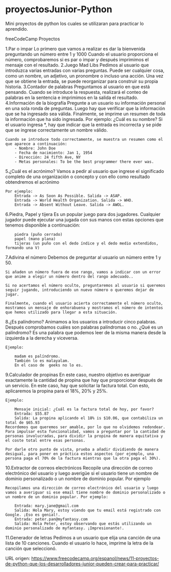 # proyectosJunior-Python
Mini proyectos de python los cuales se utilizaran para practicar lo aprendido.

freeCodeCamp Proyectos

1.Par o impar
	Lo primero que vamos a realizar es dar la bienvenida preguntando un número entre 1 y 1000
	Cuando el usuario proporciona el número, comprobaremos si es par o impar y después imprimimos el mensaje con el resultado.
2.Juego Mad Libs
	Pedimos al usuario que introduzca varias entradas con varias preguntas.
	Puede ser cualquier cosa, como un nombre, un adjetivo, un pronombre o incluso una acción. Una vez que se obtiene la entrada, se puede reorganizar para construir su propia historia.
3.Contador de palabras
	Preguntamos al usuario en que está pensando. Cuando se introduce la respuesta, realizará el conteo de palabras en la sentencia e imprimimos en la salida el resultado.
4.Información de la biografía
	Pregunte a un usuario su información personal en una sola ronda de preguntas. Luego hay que verificar que la información que se ha ingresado sea válida. Finalmente, se imprime un resumen de toda la información que ha sido ingresada.
	Por ejemplo: ¿Cuál es su nombre? Si el usuario ingresa *, hay que indicar que la entrada es incorrecta y se pide que se ingrese correctamente un nombre válido.

	Cuando se introduce todo correctamente, se muestra un resumen como el que aparece a continuación:
		- Nombre: John Doe
		- Fecha de nacimiento: Jan 1, 1954
		- Dirección: 24 fifth Ave, NY
		- Metas personales: To be the best programmer there ever was.
5.¿Cuál es el acrónimo?
	Vamos a pedir al usuario que ingrese el significado completo de una organización o concepto y con ello como resultado obtendremos el acrónimo
	
	Por ejemplo:
		Entrada -> As Soon As Possible. Salida -> ASAP.
		Entrada -> World Health Organization. Salida -> WHO.
		Entrada -> Absent Without Leave. Salida -> AWOL.
6.Piedra, Papel y tijera
	Es un popular juego para dos jugadores. Cualquier jugador puede ejecutar una jugada con sus manos con estas opciones que tenemos disponible  a continuación:
	
		piedra (puño cerrado)
		papel (mano plana)
		tijeras (un puño con el dedo índice y el dedo medio extendidos, formando una V)
7.Adivina el número
	Debemos de preguntar al usuario un número entre 1 y 50.

	Si añaden un número fuera de ese rango, vamos a indicar con un error que anime a elegir un número dentro del rango adecuado..

	Si no acertamos el número oculto, preguntaremos al usuario si queremos seguir jugando, introduciendo un nuevo número o queremos dejar de jugar.

	Finalmente, cuando el usuario acierta correctamente el número oculto, mostramos un mensaje de enhorabuena y mostramos el número de intentos que hemos utilizado para llegar a esta situación.
8.¿Es palíndromo?
	Animamos a los usuarios a introducir cinco palabras. Después comprobamos cuáles son palabras palíndromas o no.
	¿Qué es un palíndromo? Es una palabra que podemos leer de la misma manera desde la izquierda a la derecha y viceversa.
	
	Ejemplo:

		madam es palíndromo.
		También lo es malayalam.
		En el caso de  geeks no lo es.
9.Calculador de propinas
	En este caso, nuestro objetivo es averiguar exactamente la cantidad de propina que hay que proporcionar después de un servicio. En este caso, hay que solicitar la factura total. Con esto, aplicaremos la propina para el 18%, 20% y 25%.
	
	Ejemplo:

		Mensaje inicial: ¿Cuál es la factura total de hoy, por favor?
		Entrada: $55.87
		Salida: La propina aplicando el 18% is $10.06, que contabiliza un total de $65.93
	Recordemos que queremos ser amable, por lo que no olvidemos redondear. Para impulsar esta funcionalidad, vamos a preguntar por la cantidad de personas involucradas, para dividir la propina de manera equitativa y el coste total entre esas personas.

	Por darle otro punto de vista, prueba a añadir dividiendo de manera desigual, para poner en práctica estos aspectos (por ejemplo, una persona paga el 70% de la factura mientras que la otra paga el 30%).
10.Extractor de correos electrónicos
	Recopile una dirección de correo electrónico del usuario y luego averigüe si el usuario tiene un nombre de dominio personalizado o un nombre de dominio popular. Por ejemplo

	Recopilamos una dirección de correo electrónico del usuario y luego vamos a averiguar si ese email tiene nombre de dominio personalizado o un nombre de un dominio popular. Por ejemplo:

		Entrada: mary.jane@gmail.com
		Salida: Hola Mary, estoy viendo que tu email está registrado con Google. ¡Eso es genial!.
		Entrada: peter.pan@myfantasy.com
		Salida: Hola Peter, estoy observando que estás utilizando un dominio personalizado de myfantasy. ¡Impresionante!.
11.Generador de letras
	Pedimos a un usuario que elija una canción de una lista de 10 canciones. Cuando el usuario lo hace, imprime la letra de la canción que seleccionó.

URL origen: https://www.freecodecamp.org/espanol/news/11-proyectos-de-python-que-los-desarrolladores-junior-pueden-crear-para-practicar/